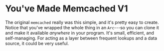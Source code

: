 # You've Made Memcached V1

The original `memcached` really was this simple, and it's pretty easy to create. Notice that you've wrapped the whole thing in an `Arc`---so you can clone it and make it available *anywhere* in your program. It's small, efficient, and self-managing. For acting as a layer between frequent lookups and a data source, it could be very useful.

